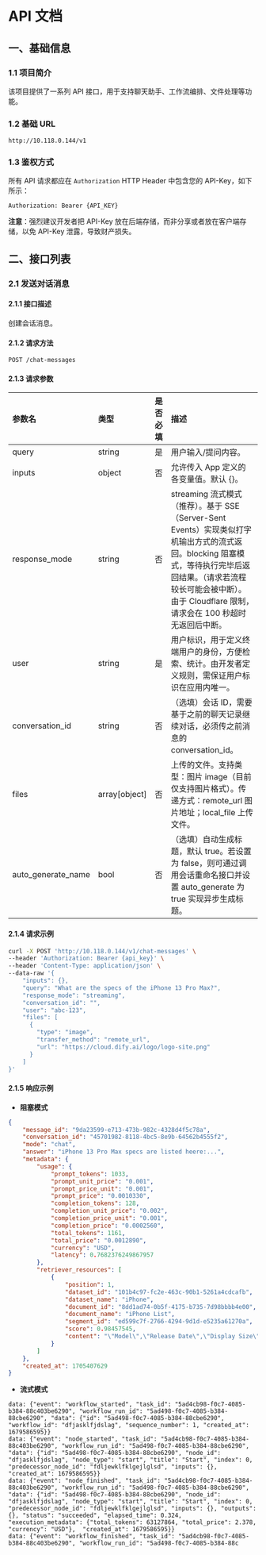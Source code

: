 # API 文档

## 一、基础信息

### 1.1 项目简介
该项目提供了一系列 API 接口，用于支持聊天助手、工作流编排、文件处理等功能。

### 1.2 基础 URL
```plaintext
http://10.118.0.144/v1
```

### 1.3 鉴权方式
所有 API 请求都应在 `Authorization` HTTP Header 中包含您的 API-Key，如下所示：
```plaintext
Authorization: Bearer {API_KEY}
```
**注意**：强烈建议开发者把 API-Key 放在后端存储，而非分享或者放在客户端存储，以免 API-Key 泄露，导致财产损失。

## 二、接口列表

### 2.1 发送对话消息

#### 2.1.1 接口描述
创建会话消息。

#### 2.1.2 请求方法
```plaintext
POST /chat-messages
```

#### 2.1.3 请求参数
| 参数名         | 类型   | 是否必填 | 描述                                                                 |
|:---------------|:-------|:---------|:---------------------------------------------------------------------|
| query          | string | 是       | 用户输入/提问内容。                                                  |
| inputs         | object | 否       | 允许传入 App 定义的各变量值。默认 {}。                               |
| response_mode  | string | 否       | streaming 流式模式（推荐）。基于 SSE（Server-Sent Events）实现类似打字机输出方式的流式返回。blocking 阻塞模式，等待执行完毕后返回结果。（请求若流程较长可能会被中断）。由于 Cloudflare 限制，请求会在 100 秒超时无返回后中断。 |
| user           | string | 是       | 用户标识，用于定义终端用户的身份，方便检索、统计。由开发者定义规则，需保证用户标识在应用内唯一。 |
| conversation_id| string | 否       | （选填）会话 ID，需要基于之前的聊天记录继续对话，必须传之前消息的 conversation_id。 |
| files          | array[object] | 否 | 上传的文件。支持类型：图片 image（目前仅支持图片格式）。传递方式：remote_url 图片地址；local_file 上传文件。 |
| auto_generate_name| bool | 否 | （选填）自动生成标题，默认 true。若设置为 false，则可通过调用会话重命名接口并设置 auto_generate 为 true 实现异步生成标题。 |

#### 2.1.4 请求示例
```bash
curl -X POST 'http://10.118.0.144/v1/chat-messages' \
--header 'Authorization: Bearer {api_key}' \
--header 'Content-Type: application/json' \
--data-raw '{
    "inputs": {},
    "query": "What are the specs of the iPhone 13 Pro Max?",
    "response_mode": "streaming",
    "conversation_id": "",
    "user": "abc-123",
    "files": [
      {
        "type": "image",
        "transfer_method": "remote_url",
        "url": "https://cloud.dify.ai/logo/logo-site.png"
      }
    ]
}'
```

#### 2.1.5 响应示例
- **阻塞模式**
```json
{
    "message_id": "9da23599-e713-473b-982c-4328d4f5c78a",
    "conversation_id": "45701982-8118-4bc5-8e9b-64562b4555f2",
    "mode": "chat",
    "answer": "iPhone 13 Pro Max specs are listed heere:...",
    "metadata": {
        "usage": {
            "prompt_tokens": 1033,
            "prompt_unit_price": "0.001",
            "prompt_price_unit": "0.001",
            "prompt_price": "0.0010330",
            "completion_tokens": 128,
            "completion_unit_price": "0.002",
            "completion_price_unit": "0.001",
            "completion_price": "0.0002560",
            "total_tokens": 1161,
            "total_price": "0.0012890",
            "currency": "USD",
            "latency": 0.7682376249867957
        },
        "retriever_resources": [
            {
                "position": 1,
                "dataset_id": "101b4c97-fc2e-463c-90b1-5261a4cdcafb",
                "dataset_name": "iPhone",
                "document_id": "8dd1ad74-0b5f-4175-b735-7d98bbbb4e00",
                "document_name": "iPhone List",
                "segment_id": "ed599c7f-2766-4294-9d1d-e5235a61270a",
                "score": 0.98457545,
                "content": "\"Model\",\"Release Date\",\"Display Size\",\"Resolution\",\"Processor\",\"RAM\",\"Storage\",\"Camera\",\"Battery\",\"Operating System\"\n\"iPhone 13 Pro Max\",\"September 24, 2021\",\"6.7 inch\",\"1284 x 2778\",\"Hexa-core (2x3.23 GHz Avalanche + 4x1.82 GHz Blizzard)\",\"6 GB\",\"128, 256, 512 GB, 1TB\",\"12 MP\",\"4352 mAh\",\"iOS 15\""
            }
        ]
    },
    "created_at": 1705407629
}
```
- **流式模式**
```plaintext
data: {"event": "workflow_started", "task_id": "5ad4cb98-f0c7-4085-b384-88c403be6290", "workflow_run_id": "5ad498-f0c7-4085-b384-88cbe6290", "data": {"id": "5ad498-f0c7-4085-b384-88cbe6290", "workflow_id": "dfjasklfjdslag", "sequence_number": 1, "created_at": 1679586595}}
data: {"event": "node_started", "task_id": "5ad4cb98-f0c7-4085-b384-88c403be6290", "workflow_run_id": "5ad498-f0c7-4085-b384-88cbe6290", "data": {"id": "5ad498-f0c7-4085-b384-88cbe6290", "node_id": "dfjasklfjdslag", "node_type": "start", "title": "Start", "index": 0, "predecessor_node_id": "fdljewklfklgejlglsd", "inputs": {}, "created_at": 1679586595}}
data: {"event": "node_finished", "task_id": "5ad4cb98-f0c7-4085-b384-88c403be6290", "workflow_run_id": "5ad498-f0c7-4085-b384-88cbe6290", "data": {"id": "5ad498-f0c7-4085-b384-88cbe6290", "node_id": "dfjasklfjdslag", "node_type": "start", "title": "Start", "index": 0, "predecessor_node_id": "fdljewklfklgejlglsd", "inputs": {}, "outputs": {}, "status": "succeeded", "elapsed_time": 0.324, "execution_metadata": {"total_tokens": 63127864, "total_price": 2.378, "currency": "USD"},  "created_at": 1679586595}}
data: {"event": "workflow_finished", "task_id": "5ad4cb98-f0c7-4085-b384-88c403be6290", "workflow_run_id": "5ad498-f0c7-4085-b384-88c